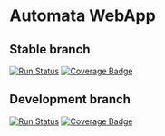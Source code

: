 # Automata WebApp #

## Stable branch

[![Run Status](https://api.shippable.com/projects/571f84222a8192902e1df75d/badge?branch=master)](https://app.shippable.com/projects/571f84222a8192902e1df75d)  [![Coverage Badge](https://api.shippable.com/projects/571f84222a8192902e1df75d/coverageBadge?branch=master)](https://app.shippable.com/projects/571f84222a8192902e1df75d)

## Development branch

[![Run Status](https://api.shippable.com/projects/571f84222a8192902e1df75d/badge?branch=development)](https://app.shippable.com/projects/571f84222a8192902e1df75d)  [![Coverage Badge](https://api.shippable.com/projects/571f84222a8192902e1df75d/coverageBadge?branch=development)](https://app.shippable.com/projects/571f84222a8192902e1df75d)